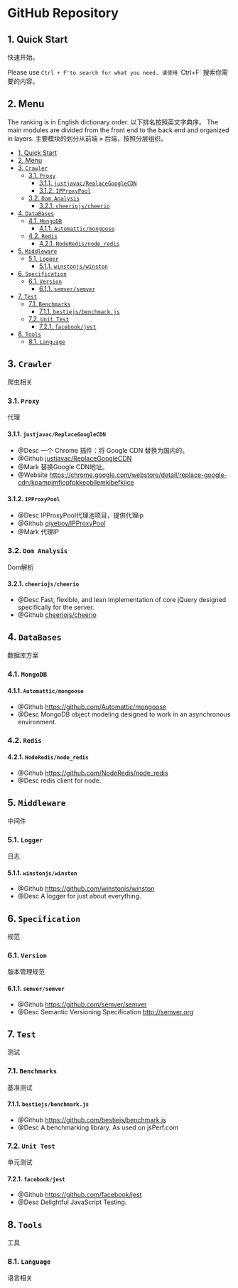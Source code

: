 # GitHub Repository

## 1. Quick Start

快速开始。

Please use `Ctrl + F'to search for what you need.
请使用 `Ctrl+F` 搜索你需要的内容。

## 2. Menu

The ranking is in English dictionary order.
以下排名按照英文字典序。
The main modules are divided from the front end to the back end and organized in layers.
主要模块的划分从前端 » 后端，按照分层组织。

<!-- TOC -->

- [1. Quick Start](#1-quick-start)
- [2. Menu](#2-menu)
- [3. `Crawler`](#3-crawler)
  - [3.1. `Proxy`](#31-proxy)
    - [3.1.1. `justjavac/ReplaceGoogleCDN`](#311-justjavacreplacegooglecdn)
    - [3.1.2. `IPProxyPool`](#312-ipproxypool)
  - [3.2. `Dom Analysis`](#32-dom-analysis)
    - [3.2.1. `cheeriojs/cheerio`](#321-cheeriojscheerio)
- [4. `DataBases`](#4-databases)
  - [4.1. `MongoDB`](#41-mongodb)
    - [4.1.1. `Automattic/mongoose`](#411-automatticmongoose)
  - [4.2. `Redis`](#42-redis)
    - [4.2.1. `NodeRedis/node_redis`](#421-noderedisnode_redis)
- [5. `Middleware`](#5-middleware)
  - [5.1. `Logger`](#51-logger)
    - [5.1.1. `winstonjs/winston`](#511-winstonjswinston)
- [6. `Specification`](#6-specification)
  - [6.1. `Version`](#61-version)
    - [6.1.1. `semver/semver`](#611-semversemver)
- [7. `Test`](#7-test)
  - [7.1. `Benchmarks`](#71-benchmarks)
    - [7.1.1. `bestiejs/benchmark.js`](#711-bestiejsbenchmarkjs)
  - [7.2. `Unit Test`](#72-unit-test)
    - [7.2.1. `facebook/jest`](#721-facebookjest)
- [8. `Tools`](#8-tools)
  - [8.1. `Language`](#81-language)

<!-- /TOC -->

## 3. `Crawler`

爬虫相关

### 3.1. `Proxy`

代理

#### 3.1.1. `justjavac/ReplaceGoogleCDN`

- @Desc 一个 Chrome 插件：将 Google CDN 替换为国内的。
- @Github [justjavac/ReplaceGoogleCDN](https://github.com/justjavac/ReplaceGoogleCDN)
- @Mark 替换Google CDN地址。
- @Website https://chrome.google.com/webstore/detail/replace-google-cdn/kpampjmfiopfpkkepbllemkibefkiice

#### 3.1.2. `IPProxyPool`

- @Desc IPProxyPool代理池项目，提供代理ip
- @Github [qiyeboy/IPProxyPool](https://github.com/qiyeboy/IPProxyPool)
- @Mark 代理IP

### 3.2. `Dom Analysis`

Dom解析

#### 3.2.1. `cheeriojs/cheerio`

- @Desc Fast, flexible, and lean implementation of core jQuery designed specifically for the server.
- @Github [cheeriojs/cheerio](https://github.com/cheeriojs/cheerio) 

## 4. `DataBases`

数据库方案

### 4.1. `MongoDB`

#### 4.1.1. `Automattic/mongoose`

- @Github https://github.com/Automattic/mongoose
- @Desc MongoDB object modeling designed to work in an asynchronous environment.

### 4.2. `Redis`

#### 4.2.1. `NodeRedis/node_redis`

- @Github https://github.com/NodeRedis/node_redis
- @Desc redis client for node.

## 5. `Middleware`

中间件

### 5.1. `Logger`

日志

#### 5.1.1. `winstonjs/winston`

- @Github https://github.com/winstonjs/winston
- @Desc A logger for just about everything.

## 6. `Specification`

规范

### 6.1. `Version`

版本管理规范

#### 6.1.1. `semver/semver`

- @Github https://github.com/semver/semver
- @Desc Semantic Versioning Specification http://semver.org

## 7. `Test`

测试

### 7.1. `Benchmarks`

基准测试

#### 7.1.1. `bestiejs/benchmark.js`

- @Github https://github.com/bestiejs/benchmark.js
- @Desc A benchmarking library. As used on jsPerf.com

### 7.2. `Unit Test`

单元测试

#### 7.2.1. `facebook/jest`

- @Github https://github.com/facebook/jest
- @Desc Delightful JavaScript Testing.

## 8. `Tools`

工具

### 8.1. `Language`

语言相关

